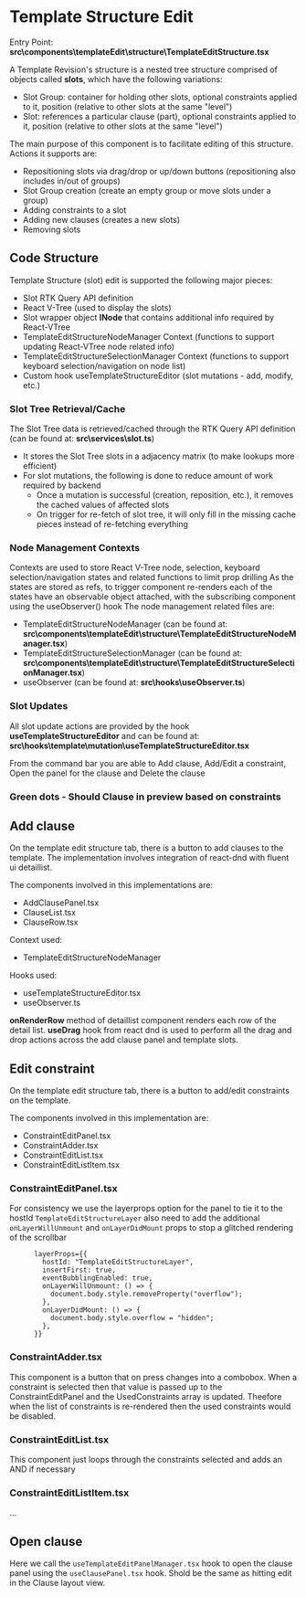 # Template Structure Edit

Entry Point: **src\components\templateEdit\structure\TemplateEditStructure.tsx**

A Template Revision's structure is a nested tree structure comprised of objects called **slots**, which have the following variations:

- Slot Group: container for holding other slots, optional constraints applied to it, position (relative to other slots at the same "level")
- Slot: references a particular clause (part), optional constraints applied to it, position (relative to other slots at the same "level")

The main purpose of this component is to facilitate editing of this structure. Actions it supports are:

- Repositioning slots via drag/drop or up/down buttons (repositioning also includes in/out of groups)
- Slot Group creation (create an empty group or move slots under a group)
- Adding constraints to a slot
- Adding new clauses (creates a new slots)
- Removing slots

## Code Structure

Template Structure (slot) edit is supported the following major pieces:

- Slot RTK Query API definition
- React V-Tree (used to display the slots)
- Slot wrapper object **INode<T>** that contains additional info required by React-VTree
- TemplateEditStructureNodeManager Context (functions to support updating React-VTree node related info)
- TemplateEditStructureSelectionManager Context (functions to support keyboard selection/navigation on node list)
- Custom hook useTemplateStructureEditor (slot mutations - add, modify, etc.)

### Slot Tree Retrieval/Cache

The Slot Tree data is retrieved/cached through the RTK Query API definition (can be found at: **src\services\slot.ts**)

- It stores the Slot Tree slots in a adjacency matrix (to make lookups more efficient)
- For slot mutations, the following is done to reduce amount of work required by backend
  - Once a mutation is successful (creation, reposition, etc.), it removes the cached values of affected slots
  - On trigger for re-fetch of slot tree, it will only fill in the missing cache pieces instead of re-fetching everything

### Node Management Contexts

Contexts are used to store React V-Tree node, selection, keyboard selection/navigation states and related functions to limit prop drilling
As the states are stored as refs, to trigger component re-renders each of the states have an observable object attached, with the subscribing component using the useObserver() hook
The node management related files are:

- TemplateEditStructureNodeManager (can be found at: **src\components\templateEdit\structure\TemplateEditStructureNodeManager.tsx**)
- TemplateEditStructureSelectionManager (can be found at: **src\components\templateEdit\structure\TemplateEditStructureSelectionManager.tsx**)
- useObserver (can be found at: **src\hooks\useObserver.ts**)

### Slot Updates

All slot update actions are provided by the hook **useTemplateStructureEditor** and can be found at: **src\hooks\template\mutation\useTemplateStructureEditor.tsx**

From the command bar you are able to Add clause, Add/Edit a constraint, Open the panel for the clause and Delete the clause

### Green dots - Should Clause in preview based on constraints

## Add clause

On the template edit structure tab, there is a button to add clauses to the template. The implementation involves integration of react-dnd with fluent ui detaillist.

The components involved in this implementations are:

- AddClausePanel.tsx
- ClauseList.tsx
- ClauseRow.tsx

Context used:

- TemplateEditStructureNodeManager

Hooks used:

- useTemplateStructureEditor.tsx
- useObserver.ts

**onRenderRow** method of detaillist component renders each row of the detail list. **useDrag** hook from react dnd is used to perform all the drag and drop actions across the add clause panel and template slots.

## Edit constraint

On the template edit structure tab, there is a button to add/edit constraints on the template.

The components involved in this implementation are:

- ConstraintEditPanel.tsx
- ConstraintAdder.tsx
- ConstraintEditList.tsx
- ConstraintEditListItem.tsx

### ConstraintEditPanel.tsx

For consistency we use the layerprops option for the panel to tie it to the hostId `TemplateEditStructureLayer` also need to add the additional `onLayerWillUnmount` and `onLayerDidMount` props to stop a glitched rendering of the scrollbar

```
      layerProps={{
        hostId: "TemplateEditStructureLayer",
        insertFirst: true,
        eventBubblingEnabled: true,
        onLayerWillUnmount: () => {
          document.body.style.removeProperty("overflow");
        },
        onLayerDidMount: () => {
          document.body.style.overflow = "hidden";
        },
      }}
```

### ConstraintAdder.tsx

This component is a button that on press changes into a combobox. When a constraint is selected then that value is passed up to the ConstraintEditPanel and the UsedConstraints array is updated. Theefore when the list of constraints is re-rendered then the used constraints would be disabled.

### ConstraintEditList.tsx

This component just loops through the constraints selected and adds an AND if necessary

### ConstraintEditListItem.tsx

...

## Open clause

Here we call the `useTemplateEditPanelManager.tsx` hook to open the clause panel using the `useClausePanel.tsx` hook. Shold be the same as hitting edit in the Clause layout view.
